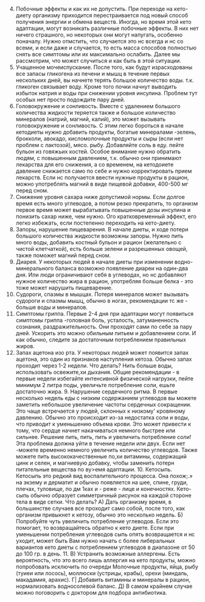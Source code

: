 4. Побочные эффекты и как их не допустить.
При переходе на кето-диету организму приходится перестраивается под новый способ получения энергии и обмена веществ. Иногда, но время этой кето адаптации, могут возникать различные побочные эффекты. В них нет ничего страшного, но некоторых они могут напугать, особенно поначалу.
Нужно отмстить, что случается это нс всегда и нс со всеми, и если даже и случается, то есть масса способов полностью снять все симптомы или их максимально ослабить. Далее мы рассмотрим, что может случиться и как быть в этой ситуации.
1. Учащенное мочеиспускание.
После того, как будут израсходованы все запасы гликогена из печени и мышц в течение первых нескольких дней, вы начнете терять большое количество воды. т.к. гликоген связывает воду. Кроме того почки начнут выводить избыток натрия и воды при снижении уровня инсулина. Проблем тут особых нет просто подождите пару дней.
2. Головокружение и сонливость.
Вместе с удалением большого количества жидкости теряется также и большое количество минералов (натрий, магний, калий), это может вызывать головокружение и сонливость. С этим легко бороться в начале кетодиеты нужно добавить продукты, богатые минералами -зелень, брокколи, авокадо, кисломолочные продукты и сыры (если нет проблем с лактозой), мясо. рыбу. Добавляйте соль в еду. пейте бульон из говяжьих костей.
Особое внимание нужно обратить людям, с повышенным давлением, т.к. обычно они принимают лекарства для его снижения, а со временем, на кетодоиете давление снижается само по себе и нужно корректировать прием лекарств.
Если нс получается ввести нужные продукты в рацион, можно употреблять магний в виде пищевой добавки, 400-500 мг перед сном.
7. Снижение уровня сахара ниже допустимой нормы.
    Если долгое время есть много углеводов, а потом резко прекратить, то организм первое время может вырабатывать повышенные дозы инсулина и понизить сахар ниже, чем нужно. Ого кратковременный эффект, его легко избежать, если постепенно переходить на кето-диету.
4.	Запоры, нарушение пищеварения.
В начале диеты, и ходе потери большого количества жидкости возможны запоры. Нужно пить много воды, добавить костный бульон и рацион (желательно с чистой клетчаткой), есть больше зелени и разрешенных овощей, также поможет магний перед сном.
5.	Диарея.
У некоторых людей в начале диеты при изменении водно-минерального баланса возможно появление диареи на один-два дня. Или люди ограничивают себя в углеводах, но нс добавляют нужное количество жира в рацион, употребляя больше белка - это тоже может нарушить пищеварение.
6.	Судороги, спазмы в мышцах.
Потеря минералов может вызывать судороги и спазмы мышц, обычно в ногах, рекомендации тс же - больше воды и минералов.
7.	Симптомы гриппа.
Первые 2-4 дня при адаптации могут появиться симптомы гриппа -головная боль, усталость, затуманенность сознания, раздражительность. Они проходят сами по себе за пару дней. Ускорить это можно обильным питьем и добавлением соли. И как обычно, следите за достаточным потреблением правильных жиров.
12. Запах ацетона изо рта.
      У некоторых людей может появится запах ацетона, это один из признаков наступления кетоза. Обычно запах проходит через 1-2 недели. Что делать? Нить больше воды, использовать освежите,хи дыхания. Общие рекомендации - в первые недели избегайте интенсивной физической нагрузки, пейте минимум 2 литра поды, увеличьте потребление соли, ешьте достаточно жира.
      9.	Нарушение сердечного ритма.
      В первые несколько недель еды с низким содержанием углеводов вы можете заметить небольшое увеличение частоты сердечных сокращении. Это чаще встречается у людей, склонных к низкому' кровяному давлению. Обычно это происходит из-за недостатка соли и воды, что приводит к уменьшению объема крови. Это может привести к тому, что сердце начнет накачиваться немного быстрее или сильнее. Решение пить, пить, пить и увеличить потребление соли!
      Эта проблема должна уйти в течение недели или двух. Если нет -можете временно немного увеличить количество углеводов. Также можете пить высококачественные по,хи витамины, содержащий цинк и селен, и магниевую добавку, чтобы заменить потерн питательные вещества по ву>емя адаптации.
      10.	Кетосыпь.
      Кетосыпь это редкий вид воспалительного процесса. Она похож;.» на экзему и дерматит и обычно появляется на шее, спине, груди, плечах, туловище, по дм 1ках и - реже - лице и конечностях. Кето-сыпь обычно образует симметричный рисунок на каждой стороне тела в виде сетки.
      Что делать?
      А) Дать организму время, в большинстве случаев все проходит само собой, после того, как организм привыкнет к кетозу, обычно это несколько недель.
      Б) Попробуйте чуть увеличить потребление углеводов. Если это помогает, то возвращайтесь обратно к кето диете. Если при уменьшении потребления углеводов сыпь опять возвращается и нс уходит, может быть Вам нужно начать с более либеральных вариантов кето диеты с потреблением углеводов в диапазоне от 50 до 100 гр. в день.
      11.	В) Устранить возможные аллергены. Есть вероятность, что это всего лишь аллергия на кето продукты, можно попробовать исключить по очереди Молочные продукты, яйца, рыбу (туиеи или лосось), моллюски (устрицы, крабы), орехи (миндаль, макадамия, арахис).
          Г| Добавить витамины и минералы в рацион, нормализовать водносолевой баланс.
          Д) В самом крайнем случае можно поговорить с доктором для подбора антибиотика.
